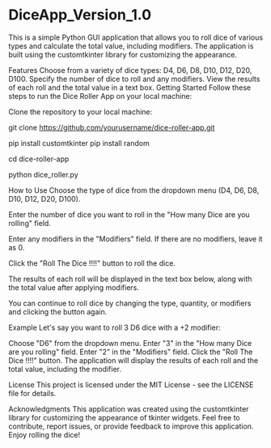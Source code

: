 # DiceApp_Version_1.0
This is a simple Python GUI application that allows you to roll dice of various types and calculate the total value, including modifiers. The application is built using the customtkinter library for customizing the appearance.

Features
Choose from a variety of dice types: D4, D6, D8, D10, D12, D20, D100.
Specify the number of dice to roll and any modifiers.
View the results of each roll and the total value in a text box.
Getting Started
Follow these steps to run the Dice Roller App on your local machine:

Clone the repository to your local machine:

git clone https://github.com/yourusername/dice-roller-app.git

pip install customtkinter
pip install random

cd dice-roller-app

python dice_roller.py

How to Use
Choose the type of dice from the dropdown menu (D4, D6, D8, D10, D12, D20, D100).

Enter the number of dice you want to roll in the "How many Dice are you rolling" field.

Enter any modifiers in the "Modifiers" field. If there are no modifiers, leave it as 0.

Click the "Roll The Dice !!!!" button to roll the dice.

The results of each roll will be displayed in the text box below, along with the total value after applying modifiers.

You can continue to roll dice by changing the type, quantity, or modifiers and clicking the button again.

Example
Let's say you want to roll 3 D6 dice with a +2 modifier:

Choose "D6" from the dropdown menu.
Enter "3" in the "How many Dice are you rolling" field.
Enter "2" in the "Modifiers" field.
Click the "Roll The Dice !!!!" button.
The application will display the results of each roll and the total value, including the modifier.

License
This project is licensed under the MIT License - see the LICENSE file for details.

Acknowledgments
This application was created using the customtkinter library for customizing the appearance of tkinter widgets.
Feel free to contribute, report issues, or provide feedback to improve this application. Enjoy rolling the dice!
